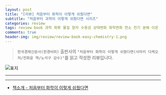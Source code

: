 ```yaml
---  
layout: post  
title: "[리뷰] 처음부터 화학이 이렇게 쉬웠다면"  
subtitle: "처음부터 과학이 이렇게 쉬웠다면 시리즈"  
categories: review  
tags: review book 과학 화확 물질 원자 수용성 상태변화 화학변화 연소 전기 분해 이온 산성 혼합물   
comments: true  
header-img: img/review/review-book-easy-chemistry-1.png
---  
```

  
> `한국경제신문사(한경비피)` 출판사의 `"처음부터 화학이 이렇게 쉬웠다면(사마키 다케오 저/전화윤 역/노석구 감수)"`를 읽고 작성한 리뷰입니다.  

![표지](https://theorydb.github.io/assets/img/review/review-book-easy-chemistry-1.png)  

---

---

* [책소개 - 처음부터 화학이 이렇게 쉬웠다면](http://www.yes24.com/Product/Goods/97657902)
